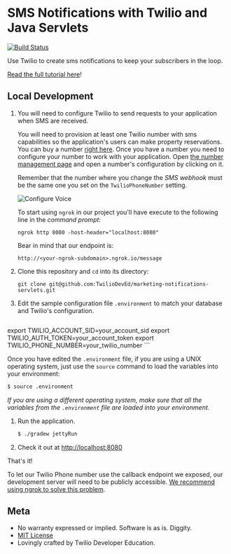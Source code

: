 # SMS Notifications with Twilio and Java Servlets

[![Build Status](https://travis-ci.org/TwilioDevEd/marketing-notifications-servlets.svg)](https://travis-ci.org/TwilioDevEd/marketing-notifications-servlets)

Use Twilio to create sms notifications to keep your subscribers in the loop.

[Read the full tutorial here](https://www.twilio.com/docs/tutorials/walkthrough/marketing-notifications/java/servlets)!

## Local Development

1. You will need to configure Twilio to send requests to your application when SMS are received.

   You will need to provision at least one Twilio number with sms capabilities so the application's users can make property reservations. You can buy a number [right here](https://www.twilio.com/user/account/phone-numbers/search). Once you have a number you need to configure your number to work with your application. Open [the number management page](https://www.twilio.com/user/account/phone-numbers/incoming) and open a number's configuration by clicking on it.

   Remember that the number where you change the _SMS webhook_ must be the same one you set on the `TwilioPhoneNumber` setting.

   ![Configure Voice](http://howtodocs.s3.amazonaws.com/twilio-number-config-all-med.gif)

   To start using `ngrok` in our project you'll have execute to the following line in the _command prompt_:
    ```
    ngrok http 8080 -host-header="localhost:8080"
    ```

   Bear in mind that our endpoint is:
    ```
    http://<your-ngrok-subdomain>.ngrok.io/message
    ```

1. Clone this repository and `cd` into its directory:
    ```
    git clone git@github.com:TwilioDevEd/marketing-notifications-servlets.git
    ```

1. Edit the sample configuration file `.environment` to match your database and Twilio's configuration.

    ```
  export TWILIO_ACCOUNT_SID=your_account_sid
  export TWILIO_AUTH_TOKEN=your_account_token
  export TWILIO_PHONE_NUMBER=your_twilio_number
    ```

   Once you have edited the `.environment` file, if you are using a UNIX operating system,
   just use the `source` command to load the variables into your environment:

   ```bash
   $ source .environment
   ```

   _If you are using a different operating system, make sure that all the
   variables from the `.environment` file are loaded into your environment._

1. Run the application.
   ```bash
   $ ./gradew jettyRun
   ```

1. Check it out at [http://localhost:8080](http://localhost:8080)

That's it!

To let our Twilio Phone number use the callback endpoint we exposed, our development server will need to be publicly accessible. [We recommend using ngrok to solve this problem](https://www.twilio.com/blog/2015/09/6-awesome-reasons-to-use-ngrok-when-testing-webhooks.html).

## Meta

* No warranty expressed or implied. Software is as is. Diggity.
* [MIT License](http://www.opensource.org/licenses/mit-license.html)
* Lovingly crafted by Twilio Developer Education.
